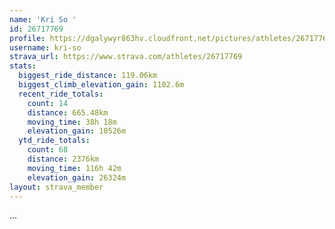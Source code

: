 ```yaml
---
name: 'Kri So '
id: 26717769
profile: https://dgalywyr863hv.cloudfront.net/pictures/athletes/26717769/7761026/14/large.jpg
username: kri-so
strava_url: https://www.strava.com/athletes/26717769
stats:
  biggest_ride_distance: 119.06km
  biggest_climb_elevation_gain: 1102.6m
  recent_ride_totals:
    count: 14
    distance: 665.48km
    moving_time: 38h 18m
    elevation_gain: 10526m
  ytd_ride_totals:
    count: 68
    distance: 2376km
    moving_time: 116h 42m
    elevation_gain: 26324m
layout: strava_member
--- 
```

...
